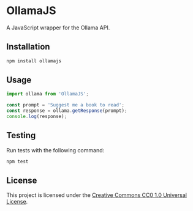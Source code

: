 # OllamaJS

A JavaScript wrapper for the Ollama API.

## Installation

```bash
npm install ollamajs
```

## Usage

```javascript
import ollama from 'OllamaJS';

const prompt = 'Suggest me a book to read';
const response = ollama.getResponse(prompt);
console.log(response);
```

## Testing

Run tests with the following command:

```bash
npm test
```

## License

This project is licensed under the [Creative Commons CC0 1.0 Universal License](https://creativecommons.org/publicdomain/zero/1.0/).

